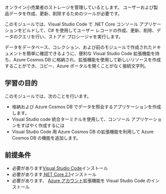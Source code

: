 オンライン小売業者のストレージを管理しているとします。 ユーザーおよび製品データを作成、更新、削除するためのツールが必要です。

このモジュールでは、Visual Studio Code で .NET Core コンソール アプリケーションをビルドして、C# を使用してユーザー レコードの作成、更新、削除、データのクエリを行い、ストアド プロシージャを実行します。

データをデータベース、コレクション、および前のモジュールで作成されたドキュメントを簡単に確認できるように、便利な Visual Studio Code 拡張機能を持ち、Azure Cosmos DB に格納され、拡張機能を使用して新しいリソースを作成することができ、コピー、Azure ポータルを開くことがなく接続文字列。

## <a name="learning-objectives"></a>学習の目的

このモジュールでは、次のことを行います。  

- 格納および Azure Cosmos DB でデータを照会するアプリケーションを作成します。
- Visual Studio code 統合ターミナルを使用して、コンソール アプリケーションをすばやく作成するには
- Visual Studio Code 用 Azure Cosmos DB の拡張機能を利用して Azure Cosmos DB の機能を追加します。

## <a name="prerequisites"></a>前提条件

- 必要があります[Visual Studio Code](https://code.visualstudio.com/)インストール
- 必要があります[.NET Core 2.1](https://www.microsoft.com/net/download)インストール
- 必要があります、 [Azure アカウント](https://marketplace.visualstudio.com/items?itemName=ms-vscode.azure-account)拡張機能を Visual Studio Code のインストール

